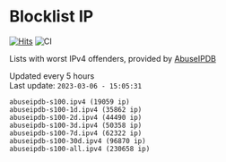 # Blocklist IP

[![Hits](https://hits.seeyoufarm.com/api/count/incr/badge.svg?url=https%3A%2F%2Fgithub.com%2Fborestad%2Fblocklist-ip%2F&count_bg=%2379C83D&title_bg=%23555555&icon=&icon_color=%23E7E7E7&title=hits&edge_flat=false)](https://hits.seeyoufarm.com)  ![CI](https://img.shields.io/github/workflow/status/borestad/blocklist-ip/CI?style=flat-square)

Lists with worst IPv4 offenders, provided by [AbuseIPDB](https://www.abuseipdb.com/)

<!-- FOOTER-PLACEHOLDER -->
Updated every 5 hours<br>
Last update: `2023-03-06 - 15:05:31`
```
abuseipdb-s100.ipv4 (19059 ip)
abuseipdb-s100-1d.ipv4 (35862 ip)
abuseipdb-s100-2d.ipv4 (44490 ip)
abuseipdb-s100-3d.ipv4 (50358 ip)
abuseipdb-s100-7d.ipv4 (62322 ip)
abuseipdb-s100-30d.ipv4 (96870 ip)
abuseipdb-s100-all.ipv4 (230658 ip)
```
